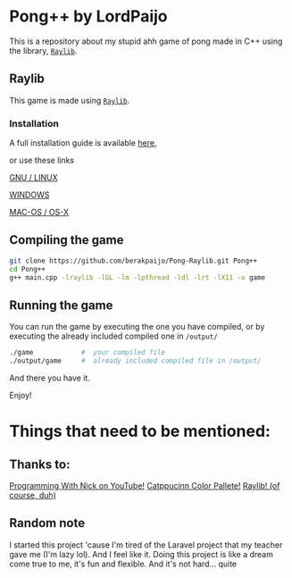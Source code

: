 # Pong++ by LordPaijo

This is a repository about my stupid ahh game of pong made in C++ using the library, [`Raylib`](https://github.com/raysan5/raylib).

## Raylib
This game is made using [`Raylib`](https://github.com/raysan5/raylib).
### Installation
A full installation guide is available [here](https://github.com/raysan5/raylib?tab=readme-ov-file#),

or use these links

[GNU / LINUX](https://github.com/raysan5/raylib/wiki/Working-on-GNU-Linux)

[WINDOWS](https://github.com/raysan5/raylib/wiki/Working-on-Windows) 

[MAC-OS / OS-X](https://github.com/raysan5/raylib/wiki/Working-on-macOS)

## Compiling the game
```bash
git clone https://github.com/berakpaijo/Pong-Raylib.git Pong++
cd Pong++
g++ main.cpp -lraylib -lGL -lm -lpthread -ldl -lrt -lX11 -o game
```
## Running the game
You can run the game by executing the one you have compiled, or by executing the already included compiled one in `/output/`
```bash
./game            #  your compiled file
./output/game     #  already included compiled file in /output/
```
And there you have it.

Enjoy!

# Things that need to be mentioned:
## Thanks to:
[Programming With Nick on YouTube!](https://www.youtube.com/@programmingwithnick)
[Catppucinn Color Pallete!](https://github.com/catppuccin/catppuccin)
[Raylib! (of course, duh)](https://www.raylib.com/)
## Random note
I started this project 'cause I'm tired of the Laravel project that my teacher gave me (I'm lazy lol). And I feel like it. Doing this project is like a dream come true to me, it's fun and flexible. And it's not hard... quite
